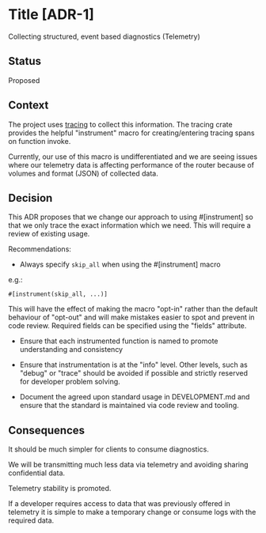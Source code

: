 # Title [ADR-1]

Collecting structured, event based diagnostics (Telemetry)

## Status

Proposed

## Context

The project uses [tracing](https://docs.rs/tracing/latest/tracing/) to
collect this information. The tracing crate provides the helpful
"instrument" macro for creating/entering tracing spans on function
invoke.

Currently, our use of this macro is undifferentiated and we are seeing
issues where our telemetry data is affecting performance of the router
because of volumes and format (JSON) of collected data.

## Decision

This ADR proposes that we change our approach to using #[instrument]
so that we only trace the exact information which we need. This
will require a review of existing usage.

Recommendations:
 - Always specify `skip_all` when using the #[instrument] macro

e.g.:
```
#[instrument(skip_all, ...)]
```

This will have the effect of making the macro "opt-in" rather than the
default behaviour of "opt-out" and will make mistakes easier to spot
and prevent in code review. Required fields can be specified using the
"fields" attribute.

 - Ensure that each instrumented function is named to promote understanding
   and consistency

 - Ensure that instrumentation is at the "info" level. Other levels, such
   as "debug" or "trace" should be avoided if possible and strictly
   reserved for developer problem solving.

 - Document the agreed upon standard usage in DEVELOPMENT.md and ensure
   that the standard is maintained via code review and tooling.

## Consequences

It should be much simpler for clients to consume diagnostics.

We will be transmitting much less data via telemetry and avoiding sharing
confidential data.

Telemetry stability is promoted.

If a developer requires access to data that was previously offered in
telemetry it is simple to make a temporary change or consume logs with
the required data.
